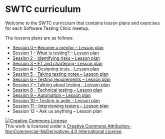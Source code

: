 # SWTC curriculum

Welcome to the SWTC curriculum that contains lesson plans and exercises for each Software Testing Clinic meetup.

The lessons plans are as follows:

* [Session 0 – Become a mentor – Lesson plan](https://www.softwaretestingclinic.com/lesson-plans/training-mentors/)
* [Session 1 – What is testing? – Lesson plan](http://www.softwaretestingclinic.com/lesson-plans/what-is-testing/)
* [Session 2 – Identifying risks – Lesson plan](http://www.softwaretestingclinic.com/lesson-plans/identifying-risks/)
* [Session 3 – ET and chartering- Lesson plan](http://www.softwaretestingclinic.com/lesson-plans/et-chartering/)
* [Session 4 – Designing tests – Lesson plan](http://www.softwaretestingclinic.com/lesson-plans/designing-tests/)
* [Session 5 – Taking testing notes – Lesson plan](http://www.softwaretestingclinic.com/lesson-plans/note-taking/)
* [Session 6 – Testing requirements – Lesson plan](http://www.softwaretestingclinic.com/lesson-plans/testing-requirements/)
* [Session 7 – Talking about testing – Lesson plan](http://www.softwaretestingclinic.com/lesson-plans/talkingtesting/)
* [Session 8 – Technical testing – Lesson plan](http://www.softwaretestingclinic.com/lesson-plans/technical-testing/)
* [Session 9 – Automation – Lesson plan](http://www.softwaretestingclinic.com/lesson-plans/automation/)
* [Session 10 – Testing in agile – Lesson plan](http://www.softwaretestingclinic.com/lesson-plans/testing-in-agile/)
* [Session 11 – Interviewing testers – Lesson plan](http://www.softwaretestingclinic.com/lesson-plans/interviewing-testers/)
* Session 12 – Ask us anything – Lesson plan

[![Creative Commons License](https://i.creativecommons.org/l/by-nc-nd/4.0/88x31.png)](http://creativecommons.org/licenses/by-nc-nd/4.0/)  
This work is licensed under a [Creative Commons Attribution-NonCommercial-NoDerivatives 4.0 International License](http://creativecommons.org/licenses/by-nc-nd/4.0/).

